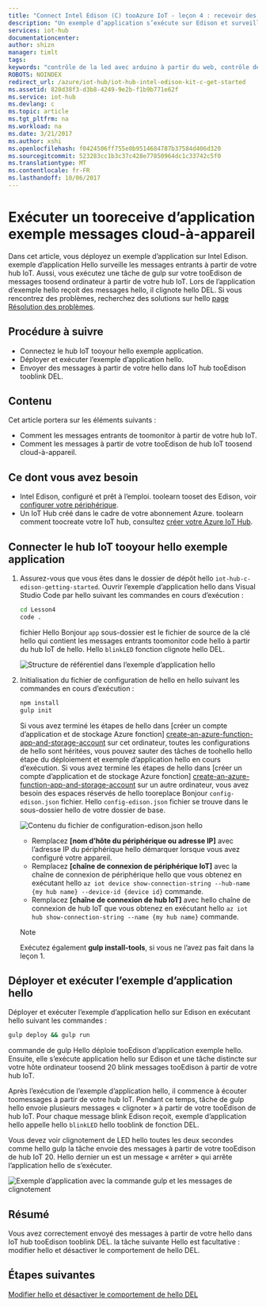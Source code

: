 ```yaml
---
title: "Connect Intel Edison (C) tooAzure IoT - leçon 4 : recevoir des messages | Documents Microsoft"
description: "Un exemple d’application s’exécute sur Edison et surveille les messages entrants à partir de votre IoT Hub. Une nouvelle tâche gulp envoie des messages tooEdison à partir de votre hello tooblink du hub IoT DEL."
services: iot-hub
documentationcenter: 
author: shizn
manager: timlt
tags: 
keywords: "contrôle de la led avec arduino à partir du web, contrôle de la led avec arduino via le web"
ROBOTS: NOINDEX
redirect_url: /azure/iot-hub/iot-hub-intel-edison-kit-c-get-started
ms.assetid: 820d38f3-d3b8-4249-9e2b-f1b9b771e62f
ms.service: iot-hub
ms.devlang: c
ms.topic: article
ms.tgt_pltfrm: na
ms.workload: na
ms.date: 3/21/2017
ms.author: xshi
ms.openlocfilehash: f0424506ff755e0b9514684787b37584d406d320
ms.sourcegitcommit: 523283cc1b3c37c428e77850964dc1c33742c5f0
ms.translationtype: MT
ms.contentlocale: fr-FR
ms.lasthandoff: 10/06/2017
---
```

# <a name="run-a-sample-application-tooreceive-cloud-to-device-messages"></a>Exécuter un tooreceive d’application exemple messages cloud-à-appareil
Dans cet article, vous déployez un exemple d’application sur Intel Edison. exemple d’application Hello surveille les messages entrants à partir de votre hub IoT. Aussi, vous exécutez une tâche de gulp sur votre tooEdison de messages toosend ordinateur à partir de votre hub IoT. Lors de l’application d’exemple hello reçoit des messages hello, il clignote hello DEL. Si vous rencontrez des problèmes, recherchez des solutions sur hello [page Résolution des problèmes][troubleshooting].

## <a name="what-you-will-do"></a>Procédure à suivre
* Connectez le hub IoT tooyour hello exemple application.
* Déployer et exécuter l’exemple d’application hello.
* Envoyer des messages à partir de votre hello dans IoT hub tooEdison tooblink DEL.

## <a name="what-you-will-learn"></a>Contenu
Cet article portera sur les éléments suivants :
* Comment les messages entrants de toomonitor à partir de votre hub IoT.
* Comment les messages à partir de votre tooEdison de hub IoT toosend cloud-à-appareil.

## <a name="what-you-need"></a>Ce dont vous avez besoin
* Intel Edison, configuré et prêt à l’emploi. toolearn tooset des Edison, voir [configurer votre périphérique][configure-your-device].
* Un IoT Hub créé dans le cadre de votre abonnement Azure. toolearn comment toocreate votre IoT hub, consultez [créer votre Azure IoT Hub][create-your-azure-iot-hub].

## <a name="connect-hello-sample-application-tooyour-iot-hub"></a>Connecter le hub IoT tooyour hello exemple application
1. Assurez-vous que vous êtes dans le dossier de dépôt hello `iot-hub-c-edison-getting-started`. Ouvrir l’exemple d’application hello dans Visual Studio Code par hello suivant les commandes en cours d’exécution :

   ```bash
   cd Lesson4
   code .
   ```

   fichier Hello Bonjour `app` sous-dossier est le fichier de source de la clé hello qui contient les messages entrants toomonitor code hello à partir du hub IoT de hello. Hello `blinkLED` fonction clignote hello DEL.

   ![Structure de référentiel dans l’exemple d’application hello][repo-structure]
2. Initialisation du fichier de configuration de hello en hello suivant les commandes en cours d’exécution :

   ```bash
   npm install
   gulp init
   ```

   Si vous avez terminé les étapes de hello dans [créer un compte d’application et de stockage Azure fonction] [ create-an-azure-function-app-and-storage-account] sur cet ordinateur, toutes les configurations de hello sont héritées, vous pouvez sauter des tâches de toohello hello étape du déploiement et exemple d’application hello en cours d’exécution. Si vous avez terminé les étapes de hello dans [créer un compte d’application et de stockage Azure fonction] [ create-an-azure-function-app-and-storage-account] sur un autre ordinateur, vous avez besoin des espaces réservés de hello tooreplace Bonjour `config-edison.json` fichier. Hello `config-edison.json` fichier se trouve dans le sous-dossier hello de votre dossier de base.

   ![Contenu du fichier de configuration-edison.json hello](media/iot-hub-intel-edison-lessons/lesson4/config-edison.png)

   * Remplacez **[nom d’hôte du périphérique ou adresse IP]** avec l’adresse IP du périphérique hello démarquer lorsque vous avez configuré votre appareil.
   * Remplacez **[chaîne de connexion de périphérique IoT]** avec la chaîne de connexion de périphérique hello que vous obtenez en exécutant hello `az iot device show-connection-string --hub-name {my hub name} --device-id {device id}` commande.
   * Remplacez **[chaîne de connexion de hub IoT]** avec hello chaîne de connexion de hub IoT que vous obtenez en exécutant hello `az iot hub show-connection-string --name {my hub name}` commande.

   > [!NOTE]
   > Exécutez également **gulp install-tools**, si vous ne l’avez pas fait dans la leçon 1.

## <a name="deploy-and-run-hello-sample-application"></a>Déployer et exécuter l’exemple d’application hello
Déployer et exécuter l’exemple d’application hello sur Edison en exécutant hello suivant les commandes :

```bash
gulp deploy && gulp run
```

commande de gulp Hello déploie tooEdison d’application exemple hello. Ensuite, elle s’exécute application hello sur Edison et une tâche distincte sur votre hôte ordinateur toosend 20 blink messages tooEdison à partir de votre hub IoT.

Après l’exécution de l’exemple d’application hello, il commence à écouter toomessages à partir de votre hub IoT. Pendant ce temps, tâche de gulp hello envoie plusieurs messages « clignoter » à partir de votre tooEdison de hub IoT. Pour chaque message blink Edison reçoit, exemple d’application hello appelle hello `blinkLED` hello tooblink de fonction DEL.

Vous devez voir clignotement de LED hello toutes les deux secondes comme hello gulp la tâche envoie des messages à partir de votre tooEdison de hub IoT 20. Hello dernier un est un message « arrêter » qui arrête l’application hello de s’exécuter.

![Exemple d’application avec la commande gulp et les messages de clignotement][gulp-command-and-blink-messages]

## <a name="summary"></a>Résumé
Vous avez correctement envoyé des messages à partir de votre hello dans IoT hub tooEdison tooblink DEL. la tâche suivante Hello est facultative : modifier hello et désactiver le comportement de hello DEL.

## <a name="next-steps"></a>Étapes suivantes
[Modifier hello et désactiver le comportement de hello DEL][change-the-on-and-off-behavior-of-the-led]

<!-- Images and links -->

[troubleshooting]: iot-hub-intel-edison-kit-c-troubleshooting.md
[configure-your-device]: iot-hub-intel-edison-kit-c-lesson1-configure-your-device.md
[create-your-azure-iot-hub]: iot-hub-intel-edison-kit-c-lesson2-prepare-azure-iot-hub.md
[repo-structure]: media/iot-hub-intel-edison-lessons/lesson4/repo_structure_c.png
[create-an-azure-function-app-and-storage-account]: iot-hub-intel-edison-kit-c-lesson3-deploy-resource-manager-template.md
[gulp-command-and-blink-messages]: media/iot-hub-intel-edison-lessons/lesson4/gulp_blink_c.png
[change-the-on-and-off-behavior-of-the-led]: iot-hub-intel-edison-kit-c-lesson4-change-led-behavior.md
